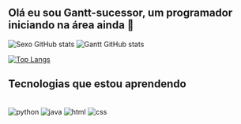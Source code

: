 ## Olá eu sou Gantt-sucessor, um programador iniciando na área ainda 👋

![Sexo GitHub stats](https://github-readme-stats.vercel.app/api?username=anuraghazra&theme=dark&show_icons=true)
![Gantt GitHub stats](https://github-readme-stats.vercel.app/api?username=Gantt-sucessor&show_icons=true&theme=nightowl)

[![Top Langs](https://github-readme-stats.vercel.app/api/top-langs/?username=Gantt-sucessor)](https://github.com/anuraghazra/github-readme-stats)
## Tecnologias que estou aprendendo

<div style="display: inline_block"><br/>
  <img align="center"alt= "python" src="https://img.shields.io/badge/Python-3776AB?style=for-the-badge&logo=python&logoColor=white" />
  <img align="center"alt= "java" src="https://img.shields.io/badge/Java-ED8B00?style=for-the-badge&logo=openjdk&logoColor=white" />
   <img align="center"alt= "html" src="https://img.shields.io/badge/HTML-239120?style=for-the-badge&logo=html5&logoColor=white" />
  <img align="center"alt= "css" src="https://img.shields.io/badge/CSS-239120?&style=for-the-badge&logo=css3&logoColor=white" />
</div><br/>
